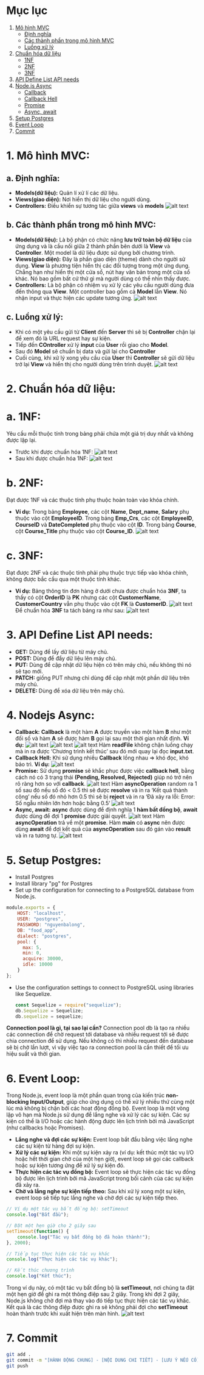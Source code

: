 # Mục lục

1. [Mô hình MVC](#1-mô-hình-mvc)
   - [Định nghĩa](#a-định-nghĩa)
   - [Các thành phần trong mô hình MVC](#b-các-thành-phần-trong-mô-hình-mvc)
   - [Luồng xử lý](#c-luồng-xử-lý)
2. [Chuẩn hóa dữ liệu](#2-chuẩn-hóa-dữ-liệu)
   - [1NF](#a-1nf)
   - [2NF](#b-2nf)
   - [3NF](#c-3nf)
3. [API Define List API needs](#3-api-define-list-api-needs)
4. [Node.js Async](#4-nodejs-async)
   - [Callback](#a-callback)
   - [Callback Hell](#b-callback-hell)
   - [Promise](#c-promise)
   - [Async, await](#d-async-await)
5. [Setup Postgres](#5-setup-postgres)
6. [Event Loop](#6-event-loop)
7. [Commit](#7-commit)

# 1. Mô hình MVC:
## a. Định nghĩa:
- **Models(dữ liệu):**
Quản lí xử lí các dữ liệu.
- **Views(giao diện):**
Nơi hiển thị dữ liệu cho người dùng.
- **Controllers:**
Điều khiển sự tương tác giữa **views** và **models**
![alt text](image.png)
## b. Các thành phần trong mô hình MVC:
- **Models(dữ liệu):**
Là bộ phận có chức năng **lưu trữ toàn bộ dữ liệu** của ứng dụng và là cầu nối giữa 2 thành phần bên dưới là **View** và **Controller**. Một model là dữ liệu được sử dụng bởi chương trình. 
- **Views(giao diện):**
Đây là phần giao diện (theme) dành cho người sử dụng. **View** là phương tiện hiển thị các đối tượng trong một ứng dụng. Chẳng hạn như hiển thị một cửa sổ, nút hay văn bản trong một cửa sổ khác. Nó bao gồm bất cứ thứ gì mà người dùng có thể nhìn thấy được.
- **Controllers:**
Là bộ phận có nhiệm vụ xử lý các yêu cầu người dùng đưa đến thông qua **View**. Một controller bao gồm cả **Model** lẫn **View**. Nó nhận input và thực hiện các update tương ứng.
![alt text](image-1.png)
## c. Luồng xử lý:
- Khi có một yêu cầu gửi từ **Client** đến **Server** thì sẽ bị **Controller** chặn lại để xem đó là URL request hay sự kiện.
- Tiếp đến **COntroller** xử lý **input** của **User** rồi giao cho **Model**.
- Sau đó **Model** sẽ chuẩn bị data và gửi lại cho **Controller**
- Cuối cùng, khi xử lý xong yêu cầu của **User** thì **Controller** sẽ gửi dữ liệu trở lại **View** và hiển thị cho người dùng trên trình duyệt.
![alt text](image-2.png)
# 2. Chuẩn hóa dữ liệu:
# a. 1NF:
Yêu cầu mỗi thuộc tính trong bảng phải chứa một giá trị duy nhất và không được lặp lại.
- Trước khi được chuẩn hóa 1NF:
![alt text](image-3.png)
- Sau khi được chuẩn hóa 1NF:
![alt text](image-4.png)
# b. 2NF:
Đạt được 1NF và các thuộc tính phụ thuộc hoàn toàn vào khóa chính.
- **Ví dụ:**
Trong bảng **Employee**, các cột **Name**, **Dept_name**, **Salary** phụ thuộc vào cột **EmployeeID**. 
Trong bảng **Emp_Crs**, các cột **EmployeeID**, **CourseID** và **DateCompleted**  phụ thuộc vào cột **ID**. 
Trong bảng **Course**, cột **Course_Title** phụ thuộc vào cột **Course_ID**.
![alt text](image-5.png)
# c. 3NF:
Đạt được 2NF và các thuộc tính phải phụ thuộc trực tiếp vào khóa chính, không được bắc cầu qua một thuộc tính khác.
- **Ví dụ:**
Bảng thông tin đơn hàng ở dưới chưa được chuẩn hóa **3NF**, ta thấy có cột **OrderID** là **PK** nhưng các cột **CustomerName**, **CustomerCountry** vẫn phụ thuộc vào cột **FK** là **CustomerID**. 
![alt text](image-6.png)
Để chuẩn hóa **3NF** ta tách bảng ra như sau:
![alt text](image-7.png)

# 3. API Define List API needs:
- **GET:** Dùng để lấy dữ liệu từ máy chủ.
- **POST:** Dùng để đẩy dữ liệu lên máy chủ.
- **PUT:** Dùng để cập nhật dữ liệu hiện có trên máy chủ, nếu không thì nó sẽ tạo mới.
- **PATCH:** giống PUT nhưng chỉ dùng để cập nhật một phần dữ liệu trên máy chủ.
- **DELETE:** Dùng để xóa dữ liệu trên máy chủ.
# 4. Nodejs Async:
- **Callback:** **Callback** là một hàm **A** được truyền vào một hàm **B** như một đối số và hàm **A** sẽ được hàm **B** gọi lại sau một thời gian nhất định.
**Ví dụ:**
![alt text](image-8.png)
![alt text](image-9.png)
![alt text](image-10.png)
Hàm **readFile** không chặn luồng chạy mà in ra được ‘Chương trình kết thúc’ sau đó mới quay lại đọc **input.txt**.
- **Callback Hell:** Khi sử dụng nhiều **Callback** lồng nhau => khó đọc, khó bảo trì.
**Ví dụ:**
![alt text](image-11.png)
- **Promise:** Sử dụng **promise** sẽ khắc phục được việc **callback hell**, bằng cách nó có 3 trạng thái **(Pending, Resolved, Rejected)** giúp nó trở nên rõ ràng hơn so với **callback**.
![alt text](image-12.png)
Hàm **asyncOperation** random ra 1 số sau đó nếu số đó < 0.5 thì sẽ được **resolve** và in ra ‘Kết quả thành công’ nếu số đó nhỏ hơn 0.5 thì sẽ bị **reject** và in ra ‘Đã xảy ra lỗi: Error: Số ngẫu nhiên lớn hơn hoặc bằng 0.5’
![alt text](image-13.png)
- **Async, await:** **async** được dùng để định nghĩa 1 **hàm bất đồng bộ**, **await** được dùng để đợi 1 **promise** được giải quyết.
![alt text](image-14.png)
Hàm **asyncOperation** trả về một **promise**.
Hàm **main** có **async** nên được dùng **await** để đợi kết quả của **asyncOperation** sau đó gán vào **result** và in ra tương tự.
![alt text](image-15.png)
# 5. Setup Postgres:
- Install Postgres
- Install library "pg" for Postgres
-  Set up the configuration for connecting to a PostgreSQL database from Node.js.
```javascript
module.exports = {
    HOST: "localhost",
    USER: "postgres",
    PASSWORD: "nguyenbalong",
    DB: "food_app",
    dialect: "postgres",
    pool: {
      max: 5,
      min: 0,
      acquire: 30000,
      idle: 10000
    }
};
```
- Use the configuration settings to connect to PostgreSQL using libraries like Sequelize.
    ```javascript
    const Sequelize = require("sequelize");
    db.Sequelize = Sequelize;
    db.sequelize = sequelize;
    ```
**Connection pool là gì, tại sao lại cần?**
Connection pool db là tạo ra nhiều các connection để chờ request tới database và nhiều request tới sẽ được chia connection để sử dụng. Nếu không có thì nhiều request đến database sẽ bị chờ lần lượt, vì vậy việc tạo ra connection pool là cần thiết để tối ưu hiệu suất và thời gian.
# 6. Event Loop:
Trong Node.js, event loop là một phần quan trọng của kiến trúc **non-blocking Input/Output**, giúp cho ứng dụng có thể xử lý nhiều thứ cùng một lúc mà không bị chặn bởi các hoạt động đồng bộ.
Event loop là một vòng lặp vô hạn mà Node.js sử dụng để lắng nghe và xử lý các sự kiện. Các sự kiện có thể là I/O hoặc các hành động được lên lịch trình bởi mã JavaScript (như callbacks hoặc Promises).
- **Lắng nghe và đợi các sự kiện:** Event loop bắt đầu bằng việc lắng nghe các sự kiện từ hàng đợi sự kiện.
- **Xử lý các sự kiện:** Khi một sự kiện xảy ra (ví dụ: kết thúc một tác vụ I/O hoặc hết thời gian chờ của một hẹn giờ), event loop sẽ gọi các callback hoặc sự kiện tương ứng để xử lý sự kiện đó.
- **Thực hiện các tác vụ đồng bộ:** Event loop sẽ thực hiện các tác vụ đồng bộ được lên lịch trình bởi mã JavaScript trong bối cảnh của các sự kiện đã xảy ra.
- **Chờ và lắng nghe sự kiện tiếp theo:** Sau khi xử lý xong một sự kiện, event loop sẽ tiếp tục lắng nghe và chờ đợi các sự kiện tiếp theo.
```javascript
// Ví dụ một tác vụ bất đồng bộ: setTimeout
console.log("Bắt đầu");

// Đặt một hẹn giờ cho 2 giây sau
setTimeout(function() {
    console.log("Tác vụ bất đồng bộ đã hoàn thành!");
}, 2000);

// Tiếp tục thực hiện các tác vụ khác
console.log("Thực hiện các tác vụ khác");

// Kết thúc chương trình
console.log("Kết thúc");
```
Trong ví dụ này, có một tác vụ bất đồng bộ là **setTimeout**, nơi chúng ta đặt một hẹn giờ để ghi ra một thông điệp sau 2 giây. Trong khi đợi 2 giây, Node.js không chờ đợi mà thay vào đó tiếp tục thực hiện các tác vụ khác. Kết quả là các thông điệp được ghi ra sẽ không phải đợi cho **setTimeout** hoàn thành trước khi xuất hiện trên màn hình.
![alt text](image-16.png)
# 7. Commit
```bash
git add .
git commit -m "[HÀNH ĐỘNG CHUNG] - [NỘI DUNG CHI TIẾT] - [LƯU Ý NẾU CÓ]"
git push
```

